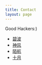```yaml
---
title: Contact
layout: page
---
```


Good Hackers:)

<ul>
  <li><a href="http://secbook.info" target="_blank">碧波</li>
  <li><a href="https://www.cnblogs.com/wh4am1/" target="_blank">神风</li>
  <li><a href="https://wileysec.com" target="_blank">陌航</li>
  <li><a href="http://october.github.io" target="_blank">十月</li>
</ul>

